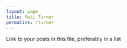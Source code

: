 ```yaml
---
layout: page
title: Mati Turner
permalink: /turner
---
```


Link to your posts in this file, preferably in a list